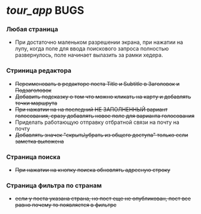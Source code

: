 # **_tour_app_ BUGS**

### **Любая страница**

* При достаточно маленьком разрешении экрана, при нажатии на лупу, когда поле для ввода поискового запроса полностью развернулось, поле начинает вылазить за рамки хедера.

### **Стриница редактора**

* ~~Переименовать в редакторе поста Title и Subtitle в Заголовок и Подзаголовок~~
* ~~Добавить подсказку о том что можно кликать на карту и добавлять точки маршрута~~
* ~~При нажатии на на последний НЕ ЗАПОЛНЕННЫЙ вариант голосования, сразу добавлять новое поле для варианта голосования~~
* Приделать работающую отправку отбратной связи на почту на почту
* ~~Добавлять значек "скрыть\убрать из общего доступа" только если заметка выложена~~

### **Страница поиска**

* ~~При нажатии на кнопку поиска обновлять адресную строку~~

### **Страница фильтра по странам**
* ~~если у поста указана страна, но пост еще не опубликован, пост все равно почему то появляется в фильтре~~
